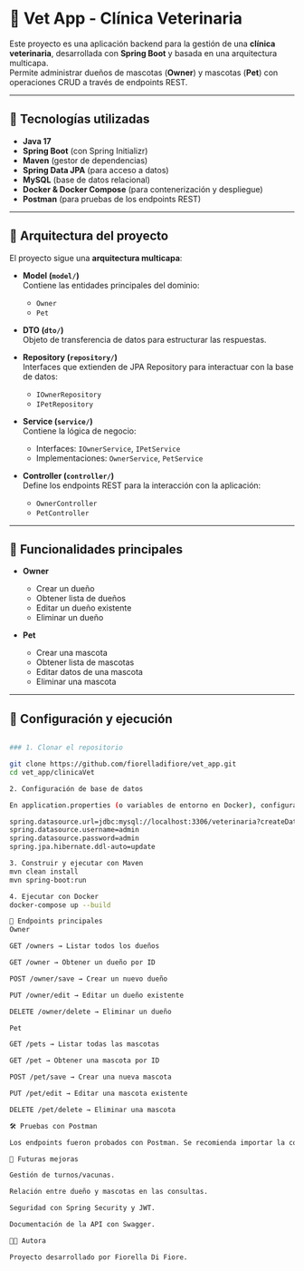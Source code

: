 # 🐾 Vet App - Clínica Veterinaria

Este proyecto es una aplicación backend para la gestión de una **clínica veterinaria**, desarrollada con **Spring Boot** y basada en una arquitectura multicapa.  
Permite administrar dueños de mascotas (**Owner**) y mascotas (**Pet**) con operaciones CRUD a través de endpoints REST.

---

## 🚀 Tecnologías utilizadas

- **Java 17**
- **Spring Boot** (con Spring Initializr)
- **Maven** (gestor de dependencias)
- **Spring Data JPA** (para acceso a datos)
- **MySQL** (base de datos relacional)
- **Docker & Docker Compose** (para contenerización y despliegue)
- **Postman** (para pruebas de los endpoints REST)

---

## 📂 Arquitectura del proyecto

El proyecto sigue una **arquitectura multicapa**:

- **Model (`model/`)**  
  Contiene las entidades principales del dominio:
  - `Owner`
  - `Pet`

- **DTO (`dto/`)**  
  Objeto de transferencia de datos para estructurar las respuestas.

- **Repository (`repository/`)**  
  Interfaces que extienden de JPA Repository para interactuar con la base de datos:
  - `IOwnerRepository`
  - `IPetRepository`

- **Service (`service/`)**  
  Contiene la lógica de negocio:
  - Interfaces: `IOwnerService`, `IPetService`
  - Implementaciones: `OwnerService`, `PetService`

- **Controller (`controller/`)**  
  Define los endpoints REST para la interacción con la aplicación:
  - `OwnerController`
  - `PetController`

---

## 📌 Funcionalidades principales

- **Owner**
  - Crear un dueño
  - Obtener lista de dueños
  - Editar un dueño existente
  - Eliminar un dueño

- **Pet**
  - Crear una mascota
  - Obtener lista de mascotas
  - Editar datos de una mascota
  - Eliminar una mascota

---

## 🔧 Configuración y ejecución

```bash

### 1. Clonar el repositorio

git clone https://github.com/fiorelladifiore/vet_app.git
cd vet_app/clinicaVet

2. Configuración de base de datos

En application.properties (o variables de entorno en Docker), configurar los datos de conexión a MySQL:

spring.datasource.url=jdbc:mysql://localhost:3306/veterinaria?createDatabaseIfNotExist=true&serverTimezone=UTC
spring.datasource.username=admin
spring.datasource.password=admin
spring.jpa.hibernate.ddl-auto=update

3. Construir y ejecutar con Maven
mvn clean install
mvn spring-boot:run

4. Ejecutar con Docker
docker-compose up --build

📮 Endpoints principales
Owner

GET /owners → Listar todos los dueños

GET /owner → Obtener un dueño por ID

POST /owner/save → Crear un nuevo dueño

PUT /owner/edit → Editar un dueño existente

DELETE /owner/delete → Eliminar un dueño

Pet

GET /pets → Listar todas las mascotas

GET /pet → Obtener una mascota por ID

POST /pet/save → Crear una nueva mascota

PUT /pet/edit → Editar una mascota existente

DELETE /pet/delete → Eliminar una mascota

🛠 Pruebas con Postman

Los endpoints fueron probados con Postman. Se recomienda importar la colección de pruebas (si está disponible) o ejecutar manualmente las peticiones a las rutas listadas arriba.

📌 Futuras mejoras

Gestión de turnos/vacunas.

Relación entre dueño y mascotas en las consultas.

Seguridad con Spring Security y JWT.

Documentación de la API con Swagger.

👩‍💻 Autora

Proyecto desarrollado por Fiorella Di Fiore.
